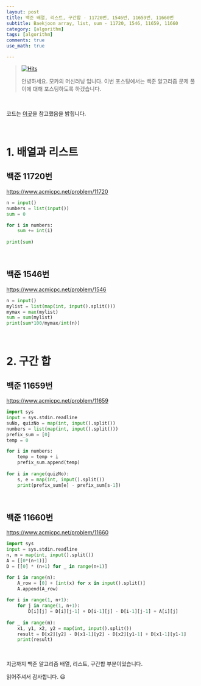 ```yaml
---
layout: post
title: 백준 배열, 리스트, 구간합 - 11720번, 1546번, 11659번, 11660번
subtitle: Baekjoon array, list, sum - 11720, 1546, 11659, 11660
category: [algorithm]
tags: [algorithm]
comments: true
use_math: true

---
```






> [![Hits](https://hits.seeyoufarm.com/api/count/incr/badge.svg?url=https%3A%2F%2Fysbsb.github.io%2Fnas%2F2022%2F08%2F22%2FPNAS.html&count_bg=%2379C83D&title_bg=%23555555&icon=&icon_color=%23E7E7E7&title=hits&edge_flat=false)](https://hits.seeyoufarm.com)
>
> 안녕하세요. 모카의 머신러닝 입니다. 이번 포스팅에서는 백준 알고리즘 문제 풀이에 대해 포스팅하도록 하겠습니다. 

<br>

코드는 [이곳](https://github.com/doitcodingtest/python)을 참고했음을 밝힙니다.

<br>

# 1. 배열과 리스트

## 백준 11720번

https://www.acmicpc.net/problem/11720



```python
n = input()
numbers = list(input())
sum = 0

for i in numbers:
    sum += int(i)
   
print(sum)
```



<br>

## 백준 1546번



https://www.acmicpc.net/problem/1546



```python
n = input()
mylist = list(map(int, input().split()))
mymax = max(mylist)
sum = sum(mylist)
print(sum*100/mymax/int(n))
```



<br>









# 2. 구간 합

## 백준 11659번



https://www.acmicpc.net/problem/11659



```python
import sys
input = sys.stdin.readline
suNo, quizNo = map(int, input().split())
numbers = list(map(int, input().split()))
prefix_sum = [0]
temp = 0

for i in numbers:
    temp = temp + i
    prefix_sum.append(temp)
    
for i in range(quizNo):
    s, e = map(int, input().split())
    print(prefix_sum[e] - prefix_sum[s-1])
```

<br>



## 백준 11660번



https://www.acmicpc.net/problem/11660



```python
import sys
input = sys.stdin.readline
n, m = map(int, input().split())
A = [[0*(n+1)]]
D = [[0] * (n+1) for _ in range(n+1)]

for i in range(n):
    A_row = [0] + [int(x) for x in input().split()]
    A.append(A_row)
    
for i in range(1, n+1):
    for j in range(1, n+1):
        D[i][j] = D[i][j-1] + D[i-1][j] - D[i-1][j-1] + A[i][j]
        
for _ in range(m):
    x1, y1, x2, y2 = map(int, input().split())
    result = D[x2][y2] - D[x1-1][y2] - D[x2][y1-1] + D[x1-1][y1-1]
    print(result)
```



<br>



지금까지 백준 알고리즘 배열, 리스트, 구간합 부분이었습니다.

읽어주셔서 감사합니다. 😃

